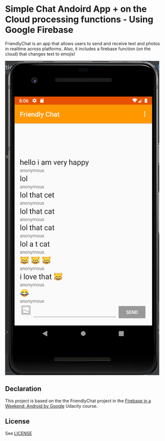 # Simple Chat Andoird App + on the Cloud processing functions -  Using Google Firebase 

FriendlyChat is an app that allows users to send and receive text and photos in realtime across platforms.
Also, it includes a firebase function (on the  cloud)  that changes text to emojis!


![Screenshot](screenshot.png)

## Declaration

This project is based on the the FriendlyChat project in the [Firebase in a Weekend: Android by Google](https://www.udacity.com/course/firebase-in-a-weekend-by-google-android--ud0352) Udacity course.


## License
See [LICENSE](LICENSE)

